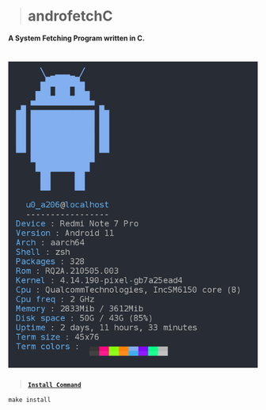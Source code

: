 > # androfetchC
**A System Fetching Program written in C.**

<h1 align="center">
  <img src="/images/preview.png" alt="Preview" />
</h1>

> **[`Install Command`](#)**
```
make install
```
